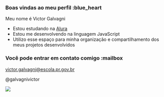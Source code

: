 ### Boas vindas ao meu perfil :blue_heart

Meu nome é Victor Galvagni

- Estou estudando na [Alura](https://www.alura.com.br)
- Estou me desenvolvendo na linguagem JavaScript
- Utilizo esse espaço para minha organização e compartilhamento dos meus projetos desenvolvidos

### Você pode entrar em contato comigo :mailbox

victor.galvagni@escola.pr.gov.br

@galvagnivictor

![](https://media1.tenor.com/m/6BOngmsiRtUAAAAC/very-cool.gif)

